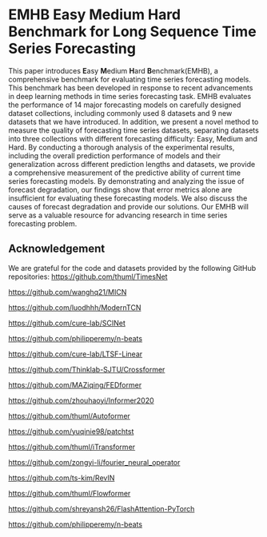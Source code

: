 # EMHB Easy Medium Hard Benchmark for Long Sequence Time Series Forecasting
 
This paper introduces **E**asy **M**edium **H**ard **B**enchmark(EMHB), a comprehensive benchmark for evaluating time series forecasting models. This benchmark has been developed in response to recent advancements in deep learning methods in time series forecasting task. EMHB evaluates the performance of 14 major forecasting models on carefully designed dataset collections, including commonly used 8 datasets and 9 new datasets that we have introduced. In addition, we present a novel method to measure the quality of forecasting time series datasets, separating datasets into three collections with different forecasting difficulty: Easy, Medium and Hard. By conducting a thorough analysis of the experimental results, including the overall prediction performance of models and their generalization across different prediction lengths and datasets, we provide a comprehensive measurement of the predictive ability of current time series forecasting models. By demonstrating and analyzing the issue of forecast degradation, our findings show that error metrics alone are insufficient for evaluating these forecasting models. We also discuss the causes of forecast degradation and provide our solutions. Our EMHB will serve as a valuable resource for advancing research in time series forecasting problem.

## Acknowledgement
We are grateful for the code and datasets provided by the following GitHub repositories:
https://github.com/thuml/TimesNet

https://github.com/wanghq21/MICN

https://github.com/luodhhh/ModernTCN

https://github.com/cure-lab/SCINet

https://github.com/philipperemy/n-beats

https://github.com/cure-lab/LTSF-Linear

https://github.com/Thinklab-SJTU/Crossformer

https://github.com/MAZiqing/FEDformer

https://github.com/zhouhaoyi/Informer2020

https://github.com/thuml/Autoformer

https://github.com/yuqinie98/patchtst

https://github.com/thuml/iTransformer

https://github.com/zongyi-li/fourier_neural_operator

https://github.com/ts-kim/RevIN

https://github.com/thuml/Flowformer

https://github.com/shreyansh26/FlashAttention-PyTorch

https://github.com/philipperemy/n-beats
